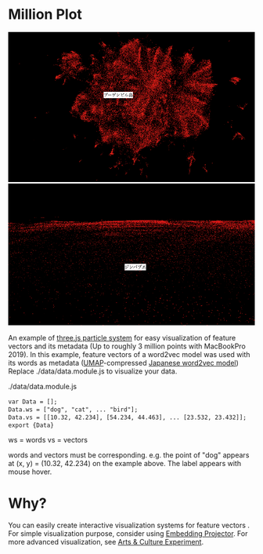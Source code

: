 # Million Plot

![preview1](preview1.png)
![preview2](preview2.png)

An example of [three.js particle system](https://threejs.org/examples/?=interactive#webgl_interactive_points) for easy visualization of feature vectors and its metadata (Up to roughly 3 million points with MacBookPro 2019). In this example, feature vectors of a word2vec model was used with its words as metadata ([UMAP](https://arxiv.org/abs/1802.03426)-compressed [Japanese word2vec model](http://www.cl.ecei.tohoku.ac.jp/~m-suzuki/jawiki_vector/)) Replace ./data/data.module.js to visualize your data.

./data/data.module.js
```
var Data = [];
Data.ws = ["dog", "cat", ... "bird"];
Data.vs = [[10.32, 42.234], [54.234, 44.463], ... [23.532, 23.432]];
export {Data}
```

ws = words
vs = vectors

words and vectors must be corresponding. e.g. the point of "dog" appears at (x, y) = (10.32, 42.234) on the example above. The label appears with mouse hover.

# Why?
You can easily create interactive visualization systems for feature vectors . For simple visualization purpose, consider using [Embedding Projector](https://projector.tensorflow.org/). For more advanced visualization, see [Arts & Culture Experiment](https://artsexperiments.withgoogle.com/freefall).